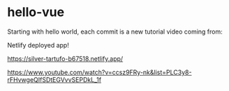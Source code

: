 # hello-vue

Starting with hello world, each commit is a new tutorial video coming from:

Netlify deployed app!

https://silver-tartufo-b67518.netlify.app/

https://www.youtube.com/watch?v=ccsz9FRy-nk&list=PLC3y8-rFHvwgeQIfSDtEGVvvSEPDkL_1f
